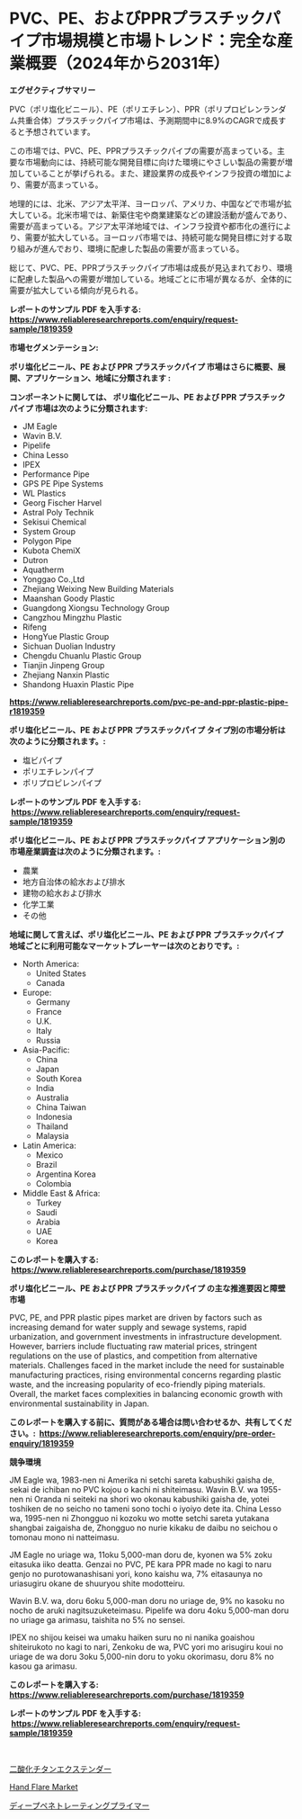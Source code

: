 <p><h1>PVC、PE、およびPPRプラスチックパイプ市場規模と市場トレンド：完全な産業概要（2024年から2031年）</h1></p><p><strong>エグゼクティブサマリー</strong></p>
<p><p>PVC（ポリ塩化ビニール）、PE（ポリエチレン）、PPR（ポリプロピレンランダム共重合体）プラスチックパイプ市場は、予測期間中に8.9%のCAGRで成長すると予想されています。</p><p>この市場では、PVC、PE、PPRプラスチックパイプの需要が高まっている。主要な市場動向には、持続可能な開発目標に向けた環境にやさしい製品の需要が増加していることが挙げられる。また、建設業界の成長やインフラ投資の増加により、需要が高まっている。</p><p>地理的には、北米、アジア太平洋、ヨーロッパ、アメリカ、中国などで市場が拡大している。北米市場では、新築住宅や商業建築などの建設活動が盛んであり、需要が高まっている。アジア太平洋地域では、インフラ投資や都市化の進行により、需要が拡大している。ヨーロッパ市場では、持続可能な開発目標に対する取り組みが進んでおり、環境に配慮した製品の需要が高まっている。</p><p>総じて、PVC、PE、PPRプラスチックパイプ市場は成長が見込まれており、環境に配慮した製品への需要が増加している。地域ごとに市場が異なるが、全体的に需要が拡大している傾向が見られる。</p></p>
<p><strong>レポートのサンプル PDF を入手する: <a href="https://www.reliableresearchreports.com/enquiry/request-sample/1819359">https://www.reliableresearchreports.com/enquiry/request-sample/1819359</a></strong></p>
<p><strong>市場セグメンテーション:</strong></p>
<p><strong> ポリ塩化ビニール、PE および PPR プラスチックパイプ 市場はさらに概要、展開、アプリケーション、地域に分類されます :</strong></p>
<p><strong>コンポーネントに関しては、 ポリ塩化ビニール、PE および PPR プラスチックパイプ 市場は次のように分類されます: &nbsp;</strong></p>
<p><ul><li>JM Eagle</li><li>Wavin B.V.</li><li>Pipelife</li><li>China Lesso</li><li>IPEX</li><li>Performance Pipe</li><li>GPS PE Pipe Systems</li><li>WL Plastics</li><li>Georg Fischer Harvel</li><li>Astral Poly Technik</li><li>Sekisui Chemical</li><li>System Group</li><li>Polygon Pipe</li><li>Kubota ChemiX</li><li>Dutron</li><li>Aquatherm</li><li>Yonggao Co.,Ltd</li><li>Zhejiang Weixing New Building Materials</li><li>Maanshan Goody Plastic</li><li>Guangdong Xiongsu Technology Group</li><li>Cangzhou Mingzhu Plastic</li><li>Rifeng</li><li>HongYue Plastic Group</li><li>Sichuan Duolian Industry</li><li>Chengdu Chuanlu Plastic Group</li><li>Tianjin Jinpeng Group</li><li>Zhejiang Nanxin Plastic</li><li>Shandong Huaxin Plastic Pipe</li></ul></p>
<p><strong><a href="https://www.reliableresearchreports.com/pvc-pe-and-ppr-plastic-pipe-r1819359">https://www.reliableresearchreports.com/pvc-pe-and-ppr-plastic-pipe-r1819359</a></strong></p>
<p><strong> ポリ塩化ビニール、PE および PPR プラスチックパイプ タイプ別の市場分析は次のように分類されます。:</strong></p>
<p><ul><li>塩ビパイプ</li><li>ポリエチレンパイプ</li><li>ポリプロピレンパイプ</li></ul></p>
<p><strong>レポートのサンプル PDF を入手する: &nbsp;<a href="https://www.reliableresearchreports.com/enquiry/request-sample/1819359">https://www.reliableresearchreports.com/enquiry/request-sample/1819359</a></strong></p>
<p><strong> ポリ塩化ビニール、PE および PPR プラスチックパイプ アプリケーション別の市場産業調査は次のように分類されます。:</strong></p>
<p><ul><li>農業</li><li>地方自治体の給水および排水</li><li>建物の給水および排水</li><li>化学工業</li><li>その他</li></ul></p>
<p><strong>地域に関して言えば、ポリ塩化ビニール、PE および PPR プラスチックパイプ 地域ごとに利用可能なマーケットプレーヤーは次のとおりです。:</strong></p>
<p><ul>
    <li>
        North America:
        <ul>
            <li>United States</li>
            <li>Canada</li>
        </ul>
    </li>
    <li>
        Europe:
        <ul>
            <li>Germany</li>
            <li>France</li>
            <li>U.K.</li>
            <li>Italy</li>
            <li>Russia</li>
        </ul>
    </li>
    <li>
        Asia-Pacific:
        <ul>
            <li>China</li>
            <li>Japan</li>
            <li>South Korea</li>
            <li>India</li>
            <li>Australia</li>
            <li>China Taiwan</li>
            <li>Indonesia</li>
            <li>Thailand</li>
            <li>Malaysia</li>
        </ul>
    </li>
    <li>
        Latin America:
        <ul>
            <li>Mexico</li>
            <li>Brazil</li>
            <li>Argentina Korea</li>
            <li>Colombia</li>
        </ul>
    </li>
    <li>
        Middle East & Africa:
        <ul>
            <li>Turkey</li>
            <li>Saudi</li>
            <li>Arabia</li>
            <li>UAE</li>
            <li>Korea</li>
        </ul>
    </li>
    </ul></p>
<p><strong>このレポートを購入する: &nbsp;<a href="https://www.reliableresearchreports.com/purchase/1819359">https://www.reliableresearchreports.com/purchase/1819359</a></strong></p>
<p><strong>ポリ塩化ビニール、PE および PPR プラスチックパイプ の主な推進要因と障壁 市場</strong></p>
<p><p>PVC, PE, and PPR plastic pipes market are driven by factors such as increasing demand for water supply and sewage systems, rapid urbanization, and government investments in infrastructure development. However, barriers include fluctuating raw material prices, stringent regulations on the use of plastics, and competition from alternative materials. Challenges faced in the market include the need for sustainable manufacturing practices, rising environmental concerns regarding plastic waste, and the increasing popularity of eco-friendly piping materials. Overall, the market faces complexities in balancing economic growth with environmental sustainability in Japan.</p></p>
<p><strong>このレポートを購入する前に、質問がある場合は問い合わせるか、共有してください。:&nbsp; <a href="https://www.reliableresearchreports.com/enquiry/pre-order-enquiry/1819359">https://www.reliableresearchreports.com/enquiry/pre-order-enquiry/1819359</a></strong></p>
<p><strong>競争環境</strong></p>
<p><p>JM Eagle wa, 1983-nen ni Amerika ni setchi sareta kabushiki gaisha de, sekai de ichiban no PVC kojou o kachi ni shiteimasu. Wavin B.V. wa 1955-nen ni Oranda ni seiteki na shori wo okonau kabushiki gaisha de, yotei toshiken de no seicho no tameni sono tochi o iyoiyo dete ita. China Lesso wa, 1995-nen ni Zhongguo ni kozoku wo motte setchi sareta yutakana shangbai zaigaisha de, Zhongguo no nurie kikaku de daibu no seichou o tomonau mono ni natteimasu.</p><p>JM Eagle no uriage wa, 11oku 5,000-man doru de, kyonen wa 5% zoku eitasuka iiko deatta. Genzai no PVC, PE kara PPR made no kagi to naru genjo no purotowanashisani yori, kono kaishu wa, 7% eitasaunya no uriasugiru okane de shuuryou shite modotteiru.</p><p>Wavin B.V. wa, doru 6oku 5,000-man doru no uriage de, 9% no kasoku no nocho de aruki nagitsuzuketeimasu. Pipelife wa doru 4oku 5,000-man doru no uriage ga arimasu, taishita no 5% no sensei.</p><p>IPEX no shijou keisei wa umaku haiken suru no ni nanika goaishou shiteirukoto no kagi to nari, Zenkoku de wa, PVC yori mo arisugiru koui no uriage de wa doru 3oku 5,000-nin doru to yoku okorimasu, doru 8% no kasou ga arimasu.</p></p>
<p><strong>このレポートを購入する: &nbsp; <a href="https://www.reliableresearchreports.com/purchase/1819359">https://www.reliableresearchreports.com/purchase/1819359</a></strong></p>
<p><strong>レポートのサンプル PDF を入手する: &nbsp;<a href="https://www.reliableresearchreports.com/enquiry/request-sample/1819359">https://www.reliableresearchreports.com/enquiry/request-sample/1819359</a></strong><strong></strong></p>
<p>&nbsp;</p>
<p><p><a href="https://github.com/marbadji/Market-Research-Report-List-1/blob/main/174232429631.md">二酸化チタンエクステンダー</a></p><p><a href="https://github.com/mancsybtousav/Market-Research-Report-List-2/blob/main/hand-flare-market.md">Hand Flare Market</a></p><p><a href="https://github.com/KaydenJohns1964/Market-Research-Report-List-1/blob/main/238962729632.md">ディープペネトレーティングプライマー</a></p></p>